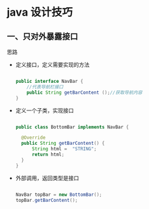 # java 设计技巧

## 一、只对外暴露接口

思路

- 定义接口，定义需要实现的方法

  ``` java

  public interface NavBar {
      //代表导航栏接口
      public String getBarContent ();//获取导航内容
  }

  ```

- 定义一个子类，实现接口

  ```java

  public class BottomBar implements NavBar {

    @Override
    public String getBarContent() {
        String html =  "STRING";
        return html;
    }
  }
  ```

- 外部调用，返回类型是接口

  ``` java

  NavBar topBar = new BottomBar();
  topBar.getBarContent();

  ```
